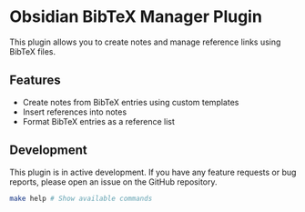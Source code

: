 # Obsidian BibTeX Manager Plugin

This plugin allows you to create notes and manage reference links using BibTeX files.

## Features

- Create notes from BibTeX entries using custom templates
- Insert references into notes
- Format BibTeX entries as a reference list

## Development

This plugin is in active development. If you have any feature requests or bug reports, please open an issue on the GitHub repository.

```bash
make help # Show available commands
```

